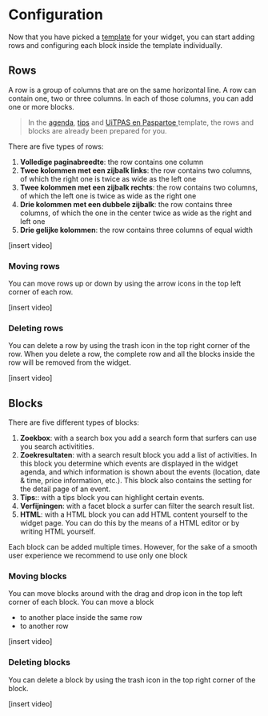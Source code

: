 # Configuration

Now that you have picked a [template](./template.md) for your widget, you can start adding rows and configuring each block inside the template individually. 

## Rows

A row is a group of columns that are on the same horizontal line. A row can contain one, two or three columns. In each of those columns, you can add one or more blocks. 

> In the [agenda](./getting-started#agenda), [tips](./getting-started#tips) and [UiTPAS en Paspartoe ](./getting-started#uitpas) template, the rows and blocks are already been prepared for you. 

There are five types of rows:
1. **Volledige paginabreedte**: the row contains one column
2. **Twee kolommen met een zijbalk links**: the row contains two columns, of which the right one is twice as wide as the left one
3. **Twee kolommen met een zijbalk rechts**: the row contains two columns, of which the left one is twice as wide as the right one
4. **Drie kolommen met een dubbele zijbalk**: the row contains three columns, of which the one in the center twice as wide as the right and left one
5. **Drie gelijke kolommen**: the row contains three columns of equal width

[insert video]

### Moving rows

You can move rows up or down by using the arrow icons in the top left corner of each row.

[insert video]

### Deleting rows

You can delete a row by using the trash icon in the top right corner of the row. When you delete a row, the complete row and all the blocks inside the row will be removed from the widget. 

[insert video]

## Blocks

There are five different types of blocks:
1. **Zoekbox**: with a search box you add a search form that surfers can use you search activitities. 
2. **Zoekresultaten**: with a search result block you add a list of activities. In this block you determine which events are displayed in the widget agenda, and which information is shown about the events (location, date & time, price information, etc.). This block also contains the setting for the detail page of an event.
3. **Tips**:: with a tips block you can highlight certain events. 
3. **Verfijningen**: with a facet block a surfer can filter the search result list.
4. **HTML**: with a HTML block you can add HTML content yourself to the widget page. You can do this by the means of a HTML editor or by writing HTML yourself.

Each block can be added multiple times. However, for the sake of a smooth user experience we recommend to use only one block 

### Moving blocks

You can move blocks around with the drag and drop icon in the top left corner of each block. You can move a block 
* to another place inside the same row
* to another row

[insert video]

### Deleting blocks

You can delete a block by using the trash icon in the top right corner of the block. 

[insert video]
